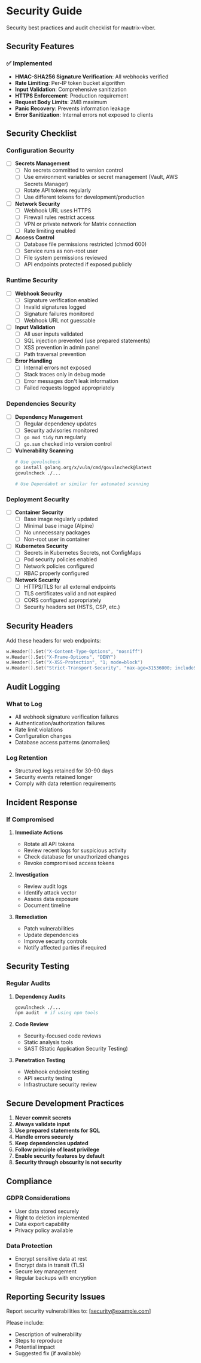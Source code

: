 # Security Guide

Security best practices and audit checklist for mautrix-viber.

## Security Features

### ✅ Implemented

- **HMAC-SHA256 Signature Verification**: All webhooks verified
- **Rate Limiting**: Per-IP token bucket algorithm
- **Input Validation**: Comprehensive sanitization
- **HTTPS Enforcement**: Production requirement
- **Request Body Limits**: 2MB maximum
- **Panic Recovery**: Prevents information leakage
- **Error Sanitization**: Internal errors not exposed to clients

## Security Checklist

### Configuration Security

- [ ] **Secrets Management**
  - [ ] No secrets committed to version control
  - [ ] Use environment variables or secret management (Vault, AWS Secrets Manager)
  - [ ] Rotate API tokens regularly
  - [ ] Use different tokens for development/production

- [ ] **Network Security**
  - [ ] Webhook URL uses HTTPS
  - [ ] Firewall rules restrict access
  - [ ] VPN or private network for Matrix connection
  - [ ] Rate limiting enabled

- [ ] **Access Control**
  - [ ] Database file permissions restricted (chmod 600)
  - [ ] Service runs as non-root user
  - [ ] File system permissions reviewed
  - [ ] API endpoints protected if exposed publicly

### Runtime Security

- [ ] **Webhook Security**
  - [ ] Signature verification enabled
  - [ ] Invalid signatures logged
  - [ ] Signature failures monitored
  - [ ] Webhook URL not guessable

- [ ] **Input Validation**
  - [ ] All user inputs validated
  - [ ] SQL injection prevented (use prepared statements)
  - [ ] XSS prevention in admin panel
  - [ ] Path traversal prevention

- [ ] **Error Handling**
  - [ ] Internal errors not exposed
  - [ ] Stack traces only in debug mode
  - [ ] Error messages don't leak information
  - [ ] Failed requests logged appropriately

### Dependencies Security

- [ ] **Dependency Management**
  - [ ] Regular dependency updates
  - [ ] Security advisories monitored
  - [ ] `go mod tidy` run regularly
  - [ ] `go.sum` checked into version control

- [ ] **Vulnerability Scanning**
  ```bash
  # Use govulncheck
  go install golang.org/x/vuln/cmd/govulncheck@latest
  govulncheck ./...
  
  # Use Dependabot or similar for automated scanning
  ```

### Deployment Security

- [ ] **Container Security**
  - [ ] Base image regularly updated
  - [ ] Minimal base image (Alpine)
  - [ ] No unnecessary packages
  - [ ] Non-root user in container

- [ ] **Kubernetes Security**
  - [ ] Secrets in Kubernetes Secrets, not ConfigMaps
  - [ ] Pod security policies enabled
  - [ ] Network policies configured
  - [ ] RBAC properly configured

- [ ] **Network Security**
  - [ ] HTTPS/TLS for all external endpoints
  - [ ] TLS certificates valid and not expired
  - [ ] CORS configured appropriately
  - [ ] Security headers set (HSTS, CSP, etc.)

## Security Headers

Add these headers for web endpoints:

```go
w.Header().Set("X-Content-Type-Options", "nosniff")
w.Header().Set("X-Frame-Options", "DENY")
w.Header().Set("X-XSS-Protection", "1; mode=block")
w.Header().Set("Strict-Transport-Security", "max-age=31536000; includeSubDomains")
```

## Audit Logging

### What to Log

- All webhook signature verification failures
- Authentication/authorization failures
- Rate limit violations
- Configuration changes
- Database access patterns (anomalies)

### Log Retention

- Structured logs retained for 30-90 days
- Security events retained longer
- Comply with data retention requirements

## Incident Response

### If Compromised

1. **Immediate Actions**
   - Rotate all API tokens
   - Review recent logs for suspicious activity
   - Check database for unauthorized changes
   - Revoke compromised access tokens

2. **Investigation**
   - Review audit logs
   - Identify attack vector
   - Assess data exposure
   - Document timeline

3. **Remediation**
   - Patch vulnerabilities
   - Update dependencies
   - Improve security controls
   - Notify affected parties if required

## Security Testing

### Regular Audits

1. **Dependency Audits**
   ```bash
   govulncheck ./...
   npm audit  # if using npm tools
   ```

2. **Code Review**
   - Security-focused code reviews
   - Static analysis tools
   - SAST (Static Application Security Testing)

3. **Penetration Testing**
   - Webhook endpoint testing
   - API security testing
   - Infrastructure security review

## Secure Development Practices

1. **Never commit secrets**
2. **Always validate input**
3. **Use prepared statements for SQL**
4. **Handle errors securely**
5. **Keep dependencies updated**
6. **Follow principle of least privilege**
7. **Enable security features by default**
8. **Security through obscurity is not security**

## Compliance

### GDPR Considerations

- User data stored securely
- Right to deletion implemented
- Data export capability
- Privacy policy available

### Data Protection

- Encrypt sensitive data at rest
- Encrypt data in transit (TLS)
- Secure key management
- Regular backups with encryption

## Reporting Security Issues

Report security vulnerabilities to: [security@example.com]

Please include:
- Description of vulnerability
- Steps to reproduce
- Potential impact
- Suggested fix (if available)

